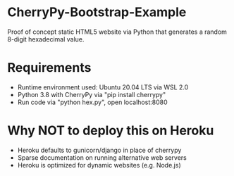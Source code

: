 # CherryPy-Bootstrap-Example
Proof of concept static HTML5 website via Python that generates a random 8-digit hexadecimal value.

# Requirements
+ Runtime environment used: Ubuntu 20.04 LTS via WSL 2.0
+ Python 3.8 with CherryPy via "pip install cherrypy"
+ Run code via "python hex.py", open localhost:8080

# Why NOT to deploy this on Heroku
- Heroku defaults to gunicorn/django in place of cherrypy
- Sparse documentation on running alternative web servers
- Heroku is optimized for dynamic websites (e.g. Node.js)
